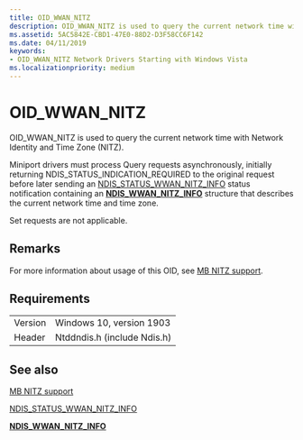 ```yaml
---
title: OID_WWAN_NITZ
description: OID_WWAN_NITZ is used to query the current network time with Network Identity and Time Zone (NITZ).
ms.assetid: 5AC5842E-CBD1-47E0-88D2-D3F58CC6F142
ms.date: 04/11/2019
keywords: 
- OID_WWAN_NITZ Network Drivers Starting with Windows Vista
ms.localizationpriority: medium
---
```


# OID_WWAN_NITZ

OID_WWAN_NITZ is used to query the current network time with Network Identity and Time Zone (NITZ).

Miniport drivers must process Query requests asynchronously, initially returning NDIS_STATUS_INDICATION_REQUIRED to the original request before later sending an [NDIS_STATUS_WWAN_NITZ_INFO](ndis-status-wwan-nitz-info.md) status notification containing an [**NDIS_WWAN_NITZ_INFO**](https://docs.microsoft.com/windows-hardware/drivers/ddi/content/ndiswwan/ns-ndiswwan-_ndis_wwan_nitz_info) structure that describes the current network time and time zone.

Set requests are not applicable.

## Remarks

For more information about usage of this OID, see [MB NITZ support](mb-nitz-support.md).

## Requirements

|   |   |
| --- | --- |
| Version | Windows 10, version 1903 |
| Header | Ntddndis.h (include Ndis.h) |

## See also

[MB NITZ support](mb-nitz-support.md)

[NDIS_STATUS_WWAN_NITZ_INFO](ndis-status-wwan-nitz-info.md)

[**NDIS_WWAN_NITZ_INFO**](https://docs.microsoft.com/windows-hardware/drivers/ddi/content/ndiswwan/ns-ndiswwan-_ndis_wwan_nitz_info)